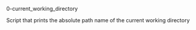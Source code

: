 0-current_working_directory



Script that prints the absolute path name of the current working directory
